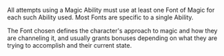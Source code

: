 All attempts using a Magic Ability must use at least one Font of Magic for each such Ability used. Most Fonts are specific to a single Ability.

The Font chosen defines the character's approach to magic and how they are channeling it, and usually grants bonuses depending on what they are trying to accomplish and their current state.